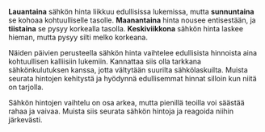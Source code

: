 **Lauantaina** sähkön hinta liikkuu edullisissa lukemissa, mutta **sunnuntaina** se kohoaa kohtuulliselle tasolle. **Maanantaina** hinta nousee entisestään, ja **tiistaina** se pysyy korkealla tasolla. **Keskiviikkona** sähkön hinta laskee hieman, mutta pysyy silti melko korkeana.

Näiden päivien perusteella sähkön hinta vaihtelee edullisista hinnoista aina kohtuullisen kalliisiin lukemiin. Kannattaa siis olla tarkkana sähkönkulutuksen kanssa, jotta vältytään suurilta sähkölaskuilta. Muista seurata hintojen kehitystä ja hyödynnä edullisemmat hinnat silloin kun niitä on tarjolla.

Sähkön hintojen vaihtelu on osa arkea, mutta pienillä teoilla voi säästää rahaa ja vaivaa. Muista siis seurata sähkön hintoja ja reagoida niihin järkevästi.